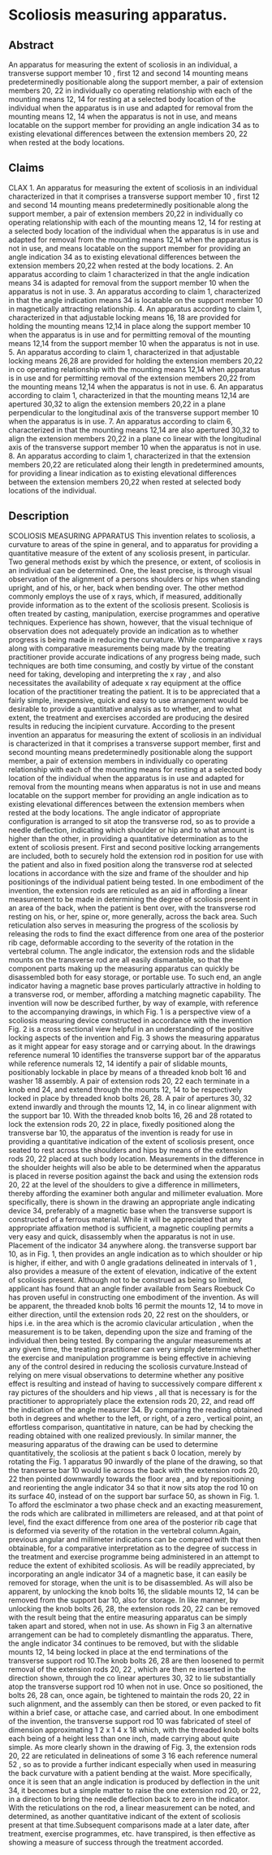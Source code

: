 # Scoliosis measuring apparatus.

## Abstract
An apparatus for measuring the extent of scoliosis in an individual, a transverse support member 10 , first 12 and second 14 mounting means predeterminedly positionable along the support member, a pair of extension members 20, 22 in individually co operating relationship with each of the mounting means 12, 14 for resting at a selected body location of the individual when the apparatus is in use and adapted for removal from the mounting means 12, 14 when the apparatus is not in use, and means locatable on the support member for providing an angle indication 34 as to existing elevational differences between the extension members 20, 22 when rested at the body locations.

## Claims
CLAX 1. An apparatus for measuring the extent of scoliosis in an individual characterized in that it comprises a transverse support member 10 , first 12 and second 14 mounting means predeterminedly positionable along the support member, a pair of extension members 20,22 in individually co operating relationship with each of the mounting means 12, 14 for resting at a selected body location of the individual when the apparatus is in use and adapted for removal from the mounting means 12,14 when the apparatus is not in use, and means locatable on the support member for providing an angle indication 34 as to existing elevational differences between the extension members 20,22 when rested at the body locations. 2. An apparatus according to claim 1 characterized in that the angle indication means 34 is adapted for removal from the support member 10 when the apparatus is not in use. 3. An apparatus according to claim 1, characterized in that the angle indication means 34 is locatable on the support member 10 in magnetically attracting relationship. 4. An apparatus according to claim 1, characterized in that adjustable locking means 16, 18 are provided for holding the mounting means 12,14 in place along the support member 10 when the apparatus is in use and for permitting removal of the mounting means 12,14 from the support member 10 when the apparatus is not in use. 5. An apparatus according to claim 1, characterized in that adjustable locking means 26,28 are provided for holding the extension members 20,22 in co operating relationship with the mounting means 12,14 when apparatus is in use and for permitting removal of the extension members 20,22 from the mounting means 12,14 when the apparatus is not in use. 6. An apparatus according to claim 1, characterized in that the mounting means 12,14 are apertured 30,32 to align the extension members 20,22 in a plane perpendicular to the longitudinal axis of the transverse support member 10 when the apparatus is in use. 7. An apparatus according to claim 6, characterized in that the mounting means 12,14 are also apertured 30,32 to align the extension members 20,22 in a plane co linear with the longitudinal axis of the transverse support member 10 when the apparatus is not in use. 8. An apparatus according to claim 1, characterized in that the extension members 20,22 are reticulated along their length in predetermined amounts, for providing a linear indication as to existing elevational differences between the extension members 20,22 when rested at selected body locations of the individual.

## Description
SCOLIOSIS MEASURING APPARATUS This invention relates to scoliosis, a curvature to areas of the spine in general, and to apparatus for providing a quantitative measure of the extent of any scoliosis present, in particular. Two general methods exist by which the presence, or extent, of scoliosis in an individual can be determined. One, the least precise, is through visual observation of the alignment of a persons shoulders or hips when standing upright, and of his, or her, back when bending over. The other method commonly employs the use of x rays, which, if measured, additionally provide information as to the extent of the scoliosis present. Scoliosis is often treated by casting, manipulation, exercise programmes and operative techniques. Experience has shown, however, that the visual technique of observation does not adequately provide an indication as to whether progress is being made in reducing the curvature. While comparative x rays along with comparative measurements being made by the treating practitioner provide accurate indications of any progress being made, such techniques are both time consuming, and costly by virtue of the constant need for taking, developing and interpreting the x ray , and also necessitates the availability of adequate x ray equipment at the office location of the practitioner treating the patient. It is to be appreciated that a fairly simple, inexpensive, quick and easy to use arrangement would be desirable to provide a quantitative analysis as to whether, and to what extent, the treatment and exercises accorded are producing the desired results in reducing the incipient curvature. According to the present invention an apparatus for measuring the extent of scoliosis in an individual is characterized in that it comprises a transverse support member, first and second mounting means predeterminedly positionable along the support member, a pair of extension members in individually co operating relationship with each of the mounting means for resting at a selected body location of the individual when the apparatus is in use and adapted for removal from the mounting means when apparatus is not in use and means locatable on the support member for providing an angle indication as to existing elevational differences between the extension members when rested at the body locations. The angle indicator of appropriate configuration is arranged to sit atop the transverse rod, so as to provide a needle deflection, indicating which shoulder or hip and to what amount is higher than the other, in providing a quantitative determination as to the extent of scoliosis present. First and second positive locking arrangements are included, both to securely hold the extension rod in position for use with the patient and also in fixed position along the transverse rod at selected locations in accordance with the size and frame of the shoulder and hip positionings of the individual patient being tested. In one embodiment of the invention, the extension rods are reticuled as an aid in affording a linear measurement to be made in determining the degree of scoliosis present in an area of the back, when the patient is bent over, with the transverse rod resting on his, or her, spine or, more generally, across the back area. Such reticulation also serves in measuring the progress of the scoliosis by releasing the rods to find the exact difference from one area of the posterior rib cage, deformable according to the severity of the rotation in the vertebral column. The angle indicator, the extension rods and the slidable mounts on the transverse rod are all easily dismantable, so that the component parts making up the measuring apparatus can quickly be disassembled both for easy storage, or portable use. To such end, an angle indicator having a magnetic base proves particularly attractive in holding to a transverse rod, or member, affording a matching magnetic capability. The invention will now be described further, by way of example, with reference to the accompanying drawings, in which Fig. 1 is a perspective view of a scoliosis measuring device constructed in accordance with the invention Fig. 2 is a cross sectional view helpful in an understanding of the positive locking aspects of the invention and Fig. 3 shows the measuring apparatus as it might appear for easy storage and or carrying about. In the drawings reference numeral 10 identifies the transverse support bar of the apparatus while reference numerals 12, 14 identify a pair of slidable mounts, positionably lockable in place by means of a threaded knob bolt 16 and washer 18 assembly. A pair of extension rods 20, 22 each terminate in a knob end 24, and extend through the mounts 12, 14 to be respectively locked in place by threaded knob bolts 26, 28. A pair of apertures 30, 32 extend inwardly and through the mounts 12, 14, in co linear alignment with the support bar 10. With the threaded knob bolts 16, 26 and 28 rotated to lock the extension rods 20, 22 in place, fixedly positioned along the transverse bar 10, the apparatus of the invention is ready for use in providing a quantitative indication of the extent of scoliosis present, once seated to rest across the shoulders and hips by means of the extension rods 20, 22 placed at such body location. Measurements in the difference in the shoulder heights will also be able to be determined when the apparatus is placed in reverse position against the back and using the extension rods 20, 22 at the level of the shoulders to give a difference in millimeters, thereby affording the examiner both angular and millimeter evaluation. More specifically, there is shown in the drawing an appropriate angle indicating device 34, preferably of a magnetic base when the transverse support is constructed of a ferrous material. While it will be appreciated that any appropriate affixation method is sufficient, a magnetic coupling permits a very easy and quick, disassembly when the apparatus is not in use. Placement of the indicator 34 anywhere along. the transverse support bar 10, as in Fig. 1, then provides an angle indication as to which shoulder or hip is higher, if either, and with 0 angle gradations delineated in intervals of 1 , also provides a measure of the extent of elevation, indicative of the extent of scoliosis present. Although not to be construed as being so limited, applicant has found that an angle finder available from Sears Roebuck Co has proven useful in constructing one embodiment of the invention. As will be apparent, the threaded knob bolts 16 permit the mounts 12, 14 to move in either direction, until the extension rods 20, 22 rest on the shoulders, or hips i.e. in the area which is the acromio clavicular articulation , when the measurement is to be taken, depending upon the size and framing of the individual then being tested. By comparing the angular measurements at any given time, the treating practitioner can very simply determine whether the exercise and manipulation programme is being effective in achieving any of the control desired in reducing the scoliosis curvature.Instead of relying on mere visual observations to determine whether any positive effect is resulting and instead of having to successively compare different x ray pictures of the shoulders and hip views , all that is necessary is for the practitioner to appropriately place the extension rods 20, 22, and read off the indication of the angle measurer 34. By comparing the reading obtained both in degrees and whether to the left, or right, of a zero , vertical point, an effortless comparison, quantitative in nature, can be had by checking the reading obtained with one realized previously. In similar manner, the measuring apparatus of the drawing can be used to determine quantitatively, the scoliosis at the patient s back 0 location, merely by rotating the Fig. 1 apparatus 90 inwardly of the plane of the drawing, so that the transverse bar 10 would lie across the back with the extension rods 20, 22 then pointed downwardly towards the floor area , and by repositioning and reorienting the angle indicator 34 so that it now sits atop the rod 10 on its surface 40, instead of on the support bar surface 50, as shown in Fig. 1. To afford the esclminator a two phase check and an exacting measurement, the rods which are calibrated in millimeters are released, and at that point of level, find the exact difference from one area of the posterior rib cage that is deformed via severity of the rotation in the vertebral column.Again, previous angular and millimeter indications can be compared with that then obtainable, for a comparative interpretation as to the degree of success in the treatment and exercise programme being administered in an attempt to reduce the extent of exhibited scoliosis. As will be readily appreciated, by incorporating an angle indicator 34 of a magnetic base, it can easily be removed for storage, when the unit is to be disassembled. As will also be apparent, by unlocking the knob bolts 16, the slidable mounts 12, 14 can be removed from the support bar 10, also for storage. In like manner, by unlocking the knob bolts 26, 28, the extension rods 20, 22 can be removed with the result being that the entire measuring apparatus can be simply taken apart and stored, when not in use. As shown in Fig 3 an alternative arrangement can be had to completely dismantling the apparatus. There, the angle indicator 34 continues to be removed, but with the slidable mounts 12, 14 being locked in place at the end terminations of the transverse support rod 10.The knob bolts 26, 28 are then loosened to permit removal of the extension rods 20, 22 , which are then re inserted in the direction shown, through the co linear apertures 30, 32 to lie substantially atop the transverse support rod 10 when not in use. Once so positioned, the bolts 26, 28 can, once again, be tightened to maintain the rods 20, 22 in such alignment, and the assembly can then be stored, or even packed to fit within a brief case, or attache case, and carried about. In one embodiment of the invention, the transverse support rod 10 was fabricated of steel of dimension approximating 1 2 x 1 4 x 18 which, with the threaded knob bolts each being of a height less than one inch, made carrying about quite simple. As more clearly shown in the drawing of Fig. 3, the extension rods 20, 22 are reticulated in delineations of some 3 16 each reference numeral 52 , so as to provide a further indicant especially when used in measuring the back curvature with a patient bending at the waist. More specifically, once it is seen that an angle indication is produced by deflection in the unit 34, it becomes but a simple matter to raise the one extension rod 20, or 22, in a direction to bring the needle deflection back to zero in the indicator. With the reticulations on the rod, a linear measurement can be noted, and determined, as another quantitative indicant of the extent of scoliosis present at that time.Subsequent comparisons made at a later date, after treatment, exercise programmes, etc. have transpired, is then effective as showing a measure of success through the treatment accorded.